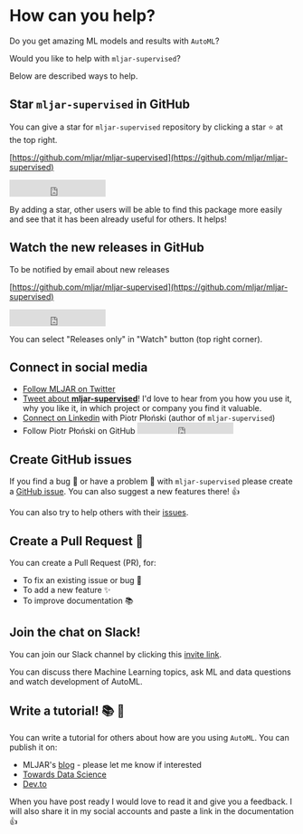 # How can you help?

Do you get amazing ML models and results with `AutoML`? 

Would you like to help with `mljar-supervised`?

Below are described ways to help.


## Star `mljar-supervised` in GitHub

You can give a star for `mljar-supervised` repository by clicking a star :star: at the top right.

[https://github.com/mljar/mljar-supervised](https://github.com/mljar/mljar-supervised) 

<iframe src="https://ghbtns.com/github-btn.html?user=mljar&repo=mljar-supervised&type=star&count=true&size=large" frameborder="0" scrolling="0" width="170" height="30" title="GitHub"></iframe>

By adding a star, other users will be able to find this package more easily and see that it has been already useful for others. It helps!

## Watch the new releases in GitHub

To be notified by email about new releases

[https://github.com/mljar/mljar-supervised](https://github.com/mljar/mljar-supervised) 

<iframe src="https://ghbtns.com/github-btn.html?user=mljar&repo=mljar-supervised&type=watch&count=true&size=large&v=2" frameborder="0" scrolling="0" width="170" height="30" title="GitHub"></iframe>

You can select "Releases only" in "Watch" button (top right corner).

## Connect in social media 

- [Follow MLJAR on Twitter](https://twitter.com/MLJARofficial)  
- <a href="https://twitter.com/compose/tweet?text=I'm loving mljar-supervised because... https://github.com/mljar/mljar-supervised cc @MLJARofficial" class="external-link" target="_blank">Tweet about **mljar-supervised**</a>! I'd love to hear from you how you use it, why you like it, in which project or company you find it valuable.
- [Connect on Linkedin](https://www.linkedin.com/in/piotr-plonski-mljar/) with Piotr Płoński (author of `mljar-supervised`)
- Follow Piotr Płoński on GitHub <iframe src="https://ghbtns.com/github-btn.html?user=pplonski&type=follow&count=true" frameborder="0" scrolling="0" width="170" height="20" title="GitHub"></iframe>

## Create GitHub issues

If you find a bug :bug: or have a problem :construction: with `mljar-supervised` please create a [GitHub issue](https://github.com/mljar/mljar-supervised/issues/new). You can also suggest a new features there! :+1:

You can also try to help others with their [issues](https://github.com/mljar/mljar-supervised/issues).

## Create a Pull Request :rocket:

You can create a Pull Request (PR), for:

* To fix an existing issue or bug :bug:
* To add a new feature :sparkles:
* To improve documentation :books:

## Join the chat on Slack!

You can join our Slack channel by clicking this [invite link](https://mljar-supervised.slack.com/join/shared_invite/zt-gkhfsvhw-H6LMKxxV5adeTmn9V7nbZw#/).

You can discuss there Machine Learning topics, ask ML and data questions and watch development of AutoML.

## Write a tutorial! :books: :book:

You can write a tutorial for others about how are you using `AutoML`. You can publish it on:

- MLJAR's [blog](https://mljar.com/blog) - please let me know if interested
- [Towards Data Science](https://towardsdatascience.com/)
- [Dev.to](https://dev.to/)

When you have post ready I would love to read it and give you a feedback. I will also share it in my social accounts and paste a link in the documentation:+1: